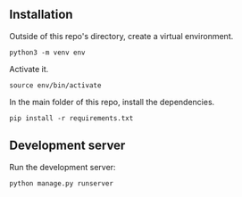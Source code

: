 ## Installation

Outside of this repo's directory, create a virtual environment.

    python3 -m venv env

Activate it.

    source env/bin/activate

In the main folder of this repo, install the dependencies.

    pip install -r requirements.txt


## Development server

Run the development server:

    python manage.py runserver


